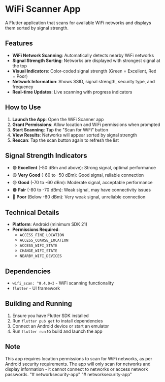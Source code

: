 # WiFi Scanner App

A Flutter application that scans for available WiFi networks and displays them sorted by signal strength.

## Features

- **WiFi Network Scanning**: Automatically detects nearby WiFi networks
- **Signal Strength Sorting**: Networks are displayed with strongest signal at the top
- **Visual Indicators**: Color-coded signal strength (Green = Excellent, Red = Poor)
- **Network Information**: Shows SSID, signal strength, security type, and frequency
- **Real-time Updates**: Live scanning with progress indicators

## How to Use

1. **Launch the App**: Open the WiFi Scanner app
2. **Grant Permissions**: Allow location and WiFi permissions when prompted
3. **Start Scanning**: Tap the "Scan for WiFi" button
4. **View Results**: Networks will appear sorted by signal strength
5. **Rescan**: Tap the scan button again to refresh the list

## Signal Strength Indicators

- 🟢 **Excellent** (-50 dBm and above): Strong signal, optimal performance
- 🟡 **Very Good** (-60 to -50 dBm): Good signal, reliable connection
- 🟡 **Good** (-70 to -60 dBm): Moderate signal, acceptable performance
- 🟠 **Fair** (-80 to -70 dBm): Weak signal, may have connectivity issues
- 🔴 **Poor** (Below -80 dBm): Very weak signal, unreliable connection

## Technical Details

- **Platform**: Android (minimum SDK 21)
- **Permissions Required**:
  - `ACCESS_FINE_LOCATION`
  - `ACCESS_COARSE_LOCATION`
  - `ACCESS_WIFI_STATE`
  - `CHANGE_WIFI_STATE`
  - `NEARBY_WIFI_DEVICES`

## Dependencies

- `wifi_scan: ^0.4.0+3` - WiFi scanning functionality
- `flutter` - UI framework

## Building and Running

1. Ensure you have Flutter SDK installed
2. Run `flutter pub get` to install dependencies
3. Connect an Android device or start an emulator
4. Run `flutter run` to build and launch the app

## Note

This app requires location permissions to scan for WiFi networks, as per Android security requirements. The app will only scan for networks and display information - it cannot connect to networks or access network passwords.
"# networksecurity-app" 
"# networksecurity-app" 
